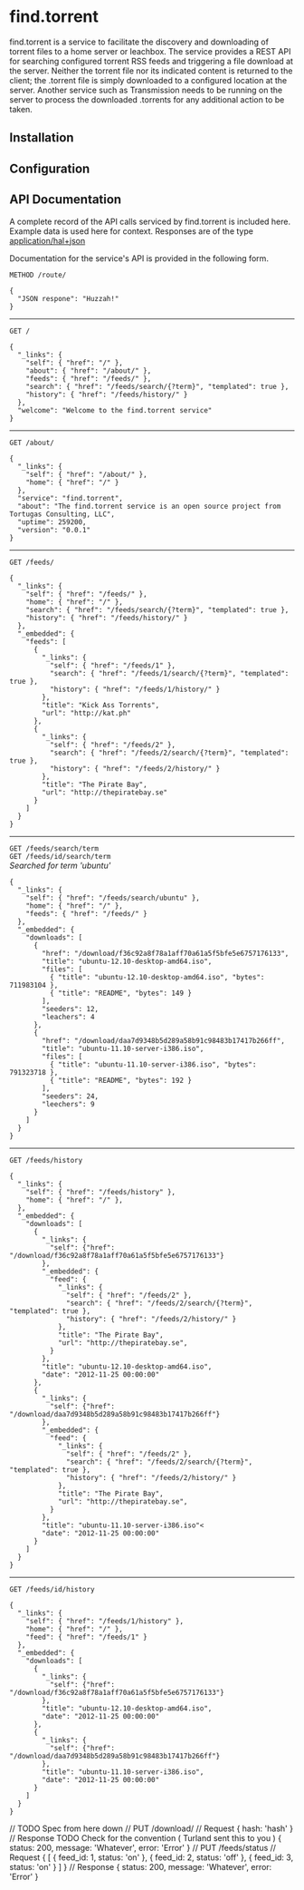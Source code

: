 find.torrent
============

find.torrent is a service to facilitate the discovery and downloading of torrent files to a home server or leachbox. The service provides a REST API for searching configured torrent RSS feeds and triggering a file download at the server. Neither the torrent file nor its indicated content is returned to the client; the .torrent file is simply downloaded to a configured location at the server. Another service such as Transmission needs to be running on the server to process the downloaded .torrents for any additional action to be taken.

Installation
------------

Configuration
-------------

API Documentation
-----------------
A complete record of the API calls serviced by find.torrent is included here. Example data is used here for context. Responses are of the type [application/hal+json](http://stateless.co/hal_specification.html)

Documentation for the service's API is provided in the following form.

`METHOD /route/`

    {
      "JSON respone": "Huzzah!"
    }

---

`GET /`

    {
      "_links": {
        "self": { "href": "/" },
        "about": { "href": "/about/" },
        "feeds": { "href": "/feeds/" },
        "search": { "href": "/feeds/search/{?term}", "templated": true },
        "history": { "href": "/feeds/history/" }
      },
      "welcome": "Welcome to the find.torrent service"
    }

---

`GET /about/`

    {
      "_links": {
        "self": { "href": "/about/" },
        "home": { "href": "/" }
      },
      "service": "find.torrent",
      "about": "The find.torrent service is an open source project from Tortugas Consulting, LLC",
      "uptime": 259200,
      "version": "0.0.1"
    }

---

`GET /feeds/`

    {
      "_links": {
        "self": { "href": "/feeds/" },
        "home": { "href": "/" },
        "search": { "href": "/feeds/search/{?term}", "templated": true },
        "history": { "href": "/feeds/history/" }
      },
      "_embedded": {
        "feeds": [
          {
            "_links": {
              "self": { "href": "/feeds/1" },
              "search": { "href": "/feeds/1/search/{?term}", "templated": true },
              "history": { "href": "/feeds/1/history/" }
            },
            "title": "Kick Ass Torrents",
            "url": "http://kat.ph"
          },
          {
            "_links": {
              "self": { "href": "/feeds/2" },
              "search": { "href": "/feeds/2/search/{?term}", "templated": true },
              "history": { "href": "/feeds/2/history/" }
            },
            "title": "The Pirate Bay",
            "url": "http://thepiratebay.se"
          }
        ]
      }
    }

---

`GET /feeds/search/term`  
`GET /feeds/id/search/term`  
_Searched for term 'ubuntu'_

    {
      "_links": {
        "self": { "href": "/feeds/search/ubuntu" },
        "home": { "href": "/" },
        "feeds": { "href": "/feeds/" }
      },
      "_embedded": {
        "downloads": [
          {
            "href": "/download/f36c92a8f78a1aff70a61a5f5bfe5e6757176133",
            "title": "ubuntu-12.10-desktop-amd64.iso",
            "files": [
              { "title": "ubuntu-12.10-desktop-amd64.iso", "bytes": 711983104 },
              { "title": "README", "bytes": 149 }
            ],
            "seeders": 12,
            "leachers": 4
          },
          {
            "href": "/download/daa7d9348b5d289a58b91c98483b17417b266ff",
            "title": "ubuntu-11.10-server-i386.iso",
            "files": [
              { "title": "ubuntu-11.10-server-i386.iso", "bytes": 791323718 },
              { "title": "README", "bytes": 192 }
            ],
            "seeders": 24,
            "leechers": 9
          }
        ]
      }
    }

---

`GET /feeds/history`

    {
      "_links": {
        "self": { "href": "/feeds/history" },
        "home": { "href": "/" },
      },
      "_embedded": {
        "downloads": [
          {
            "_links": {
              "self": {"href": "/download/f36c92a8f78a1aff70a61a5f5bfe5e6757176133"}
            },
            "_embedded": {
              "feed": {
                "_links": {
                  "self": { "href": "/feeds/2" },
                  "search": { "href": "/feeds/2/search/{?term}", "templated": true },
                  "history": { "href": "/feeds/2/history/" }
                },
                "title": "The Pirate Bay",
                "url": "http://thepiratebay.se",
              }
            },
            "title": "ubuntu-12.10-desktop-amd64.iso",
            "date": "2012-11-25 00:00:00"
          },
          {
            "_links": {
              "self": {"href": "/download/daa7d9348b5d289a58b91c98483b17417b266ff"}
            },
            "_embedded": {
              "feed": {
                "_links": {
                  "self": { "href": "/feeds/2" },
                  "search": { "href": "/feeds/2/search/{?term}", "templated": true },
                  "history": { "href": "/feeds/2/history/" }
                },
                "title": "The Pirate Bay",
                "url": "http://thepiratebay.se",
              }
            },
            "title": "ubuntu-11.10-server-i386.iso"<
            "date": "2012-11-25 00:00:00"
          }
        ]
      }
    }

---

`GET /feeds/id/history`

    {
      "_links": {
        "self": { "href": "/feeds/1/history" },
        "home": { "href": "/" },
        "feed": { "href": "/feeds/1" }
      },
      "_embedded": {
        "downloads": [
          {
            "_links": {
              "self": {"href": "/download/f36c92a8f78a1aff70a61a5f5bfe5e6757176133"}
            },
            "title": "ubuntu-12.10-desktop-amd64.iso",
            "date": "2012-11-25 00:00:00"
          },
          {
            "_links": {
              "self": {"href": "/download/daa7d9348b5d289a58b91c98483b17417b266ff"}
            },
            "title": "ubuntu-11.10-server-i386.iso",
            "date": "2012-11-25 00:00:00"
          }
        ]
      }
    }

// TODO Spec from here down
// PUT /download/
    // Request
        { hash: 'hash' }
    // Response TODO Check for the convention ( Turland sent this to you )
        {
            status: 200,
            message: 'Whatever',
            error: 'Error'
        }
// PUT /feeds/status
    // Request
        {
            [
                { feed_id: 1, status: 'on' },
                { feed_id: 2, status: 'off' },
                { feed_id: 3, status: 'on' }
            ]
        }
    // Response
        {
            status: 200,
            message: 'Whatever',
            error: 'Error'
        }
